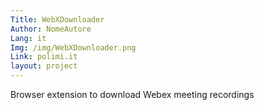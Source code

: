 ```yaml
---
Title: WebXDownloader
Author: NomeAutore
Lang: it
Img: /img/WebXDownloader.png
Link: polimi.it
layout: project
---
```

Browser extension to download Webex meeting recordings

